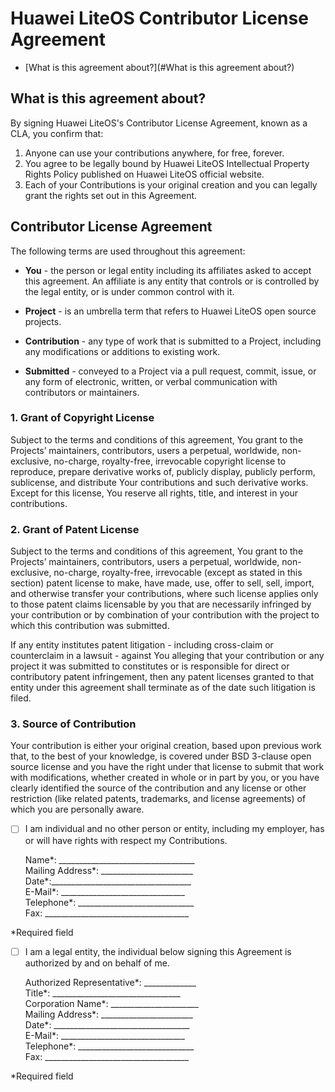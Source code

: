
# Huawei LiteOS Contributor License Agreement  

* [What is this agreement about?](#What is this agreement about?)

## What is this agreement about?

By signing Huawei LiteOS's Contributor License Agreement, known as a CLA, you confirm that:

1.	Anyone can use your contributions anywhere, for free, forever.  
2.	You agree to be legally bound by Huawei LiteOS Intellectual Property Rights Policy published on Huawei LiteOS official website.   
3.	Each of your Contributions is your original creation and you can legally grant the rights set out in this Agreement.  

## Contributor License Agreement

The following terms are used throughout this agreement:  

* **You** - the person or legal entity including its affiliates asked to accept this agreement. An affiliate is any entity that controls or is controlled by the legal entity, or is under common control with it.  

* **Project** - is an umbrella term that refers to Huawei LiteOS open source projects.  

* **Contribution** - any type of work that is submitted to a Project, including any modifications or additions to existing work.  

* **Submitted** - conveyed to a Project via a pull request, commit, issue, or any form of electronic, written, or verbal communication with contributors or maintainers.  

### 1. Grant of Copyright License
Subject to the terms and conditions of this agreement, You grant to the Projects’ maintainers, contributors, users a perpetual, worldwide, non-exclusive, no-charge, royalty-free, irrevocable copyright license to reproduce, prepare derivative works of, publicly display, publicly perform, sublicense, and distribute Your contributions and such derivative works. Except for this license, You reserve all rights, title, and interest in your contributions.  

### 2. Grant of Patent License 

Subject to the terms and conditions of this agreement, You grant to the Projects’ maintainers, contributors, users a perpetual, worldwide, non-exclusive, no-charge, royalty-free, irrevocable (except as stated in this section) patent license to make, have made, use, offer to sell, sell, import, and otherwise transfer your contributions, where such license applies only to those patent claims licensable by you that are necessarily infringed by your contribution or by combination of your contribution with the project to which this contribution was submitted.  

If any entity institutes patent litigation - including cross-claim or counterclaim in a lawsuit - against You alleging that your contribution or any project it was submitted to constitutes or is responsible for direct or contributory patent infringement, then any patent licenses granted to that entity under this agreement shall terminate as of the date such litigation is filed.  

### 3. Source of Contribution  

Your contribution is either your original creation, based upon previous work that, to the best of your knowledge, is covered under BSD 3-clause open source license and you have the right under that license to submit that work with modifications, whether created in whole or in part by you, or you have clearly identified the source of the contribution and any license or other restriction (like related patents, trademarks, and license agreements) of which you are personally aware.  

- [ ] I am individual and no other person or entity, including my employer, has or will have rights with respect my Contributions.  

	Name*: __________________________________  
	Mailing Address*: _______________________  
	Date*:___________________________________  
	E-Mail*:  _______________________________  
	Telephone*: _____________________________  
	Fax: ____________________________________    


*Required field
 
- [ ] I am a legal entity, the individual below signing this Agreement is authorized by and on behalf of me.  

	Authorized Representative*: _____________  
	Title*:  ________________________________  
	Corporation Name*: ______________________  
	Mailing Address*: _______________________  
	Date*: __________________________________  
	E-Mail*:  _______________________________  
	Telephone*: _____________________________  
	Fax: ____________________________________  

*Required field
